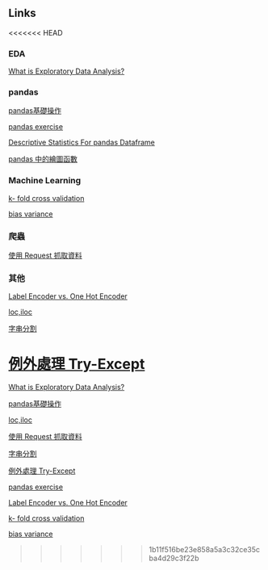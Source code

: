 ## Links

<<<<<<< HEAD
### EDA

[What is Exploratory Data Analysis?](https://github.com/guipsamora/pandas_exercises)

### pandas

[pandas基礎操作](https://bookdata.readthedocs.io/en/latest/base/01_pandas.html#DataFrame-%E5%85%A5%E9%97%A8)

[pandas exercise](https://github.com/guipsamora/pandas_exercises)

[Descriptive Statistics For pandas Dataframe](https://chrisalbon.com/python/data_wrangling/pandas_dataframe_descriptive_stats/)

[pandas 中的繪圖函數](https://chrisalbon.com/python/data_wrangling/pandas_dataframe_descriptive_stats/)

### Machine Learning

[k- fold cross validation](https://zhuanlan.zhihu.com/p/24825503)

[bias variance](https://www.zhihu.com/question/27068705)

### 爬蟲

[使用 Request 抓取資料](https://blog.gtwang.org/programming/python-requests-module-tutorial/)

### 其他

[Label Encoder vs. One Hot Encoder](https://medium.com/@contactsunny/label-encoder-vs-one-hot-encoder-in-machine-learning-3fc273365621)

[loc,iloc](https://blog.csdn.net/qq1483661204/article/details/77587881)

[字串分割](http://www.runoob.com/python/att-string-split.html)

[例外處理 Try-Except](https://pydoing.blogspot.com/2011/01/python-try.html)
=======
[What is Exploratory Data Analysis?](https://github.com/guipsamora/pandas_exercises)

[pandas基礎操作](https://bookdata.readthedocs.io/en/latest/base/01_pandas.html#DataFrame-%E5%85%A5%E9%97%A8)

[loc,iloc](https://blog.csdn.net/qq1483661204/article/details/77587881)

[使用 Request 抓取資料](https://blog.gtwang.org/programming/python-requests-module-tutorial/)

[字串分割](http://www.runoob.com/python/att-string-split.html)

[例外處理 Try-Except](https://pydoing.blogspot.com/2011/01/python-try.html)

[pandas exercise](https://github.com/guipsamora/pandas_exercises)

[Label Encoder vs. One Hot Encoder](https://medium.com/@contactsunny/label-encoder-vs-one-hot-encoder-in-machine-learning-3fc273365621)

[k- fold cross validation](https://zhuanlan.zhihu.com/p/24825503)

[bias variance](https://www.zhihu.com/question/27068705)
>>>>>>> 1b11f516be23e858a5a3c32ce35cba4d29c3f22b
